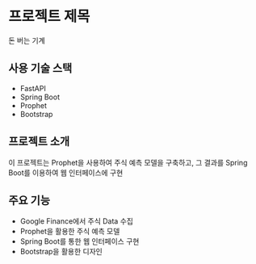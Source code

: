 # 프로젝트 제목

돈 버는 기계

## 사용 기술 스택

- FastAPI
- Spring Boot
- Prophet
- Bootstrap

## 프로젝트 소개

이 프로젝트는 Prophet을 사용하여 주식 예측 모델을 구축하고, 그 결과를 Spring Boot를 이용하여 웹 인터페이스에 구현

## 주요 기능
- Google Finance에서 주식 Data 수집
- Prophet을 활용한 주식 예측 모델
- Spring Boot를 통한 웹 인터페이스 구현
- Bootstrap을 활용한 디자인

